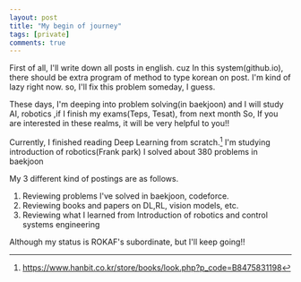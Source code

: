 ```yaml
---
layout: post
title: "My begin of journey"
tags: [private]
comments: true
---
```


First of all, I'll write down all posts in english. cuz In this system(github.io), there should be extra program of method to type korean on post.
I'm kind of lazy right now. so, I'll fix this problem someday, I guess.

These days, I'm deeping into problem solving(in baekjoon) and I will study AI, robotics ,if I finish my exams(Teps, Tesat), from next month 
So, If you are interested in these realms, it will be very helpful to you!!

Currently, I finished reading Deep Learning from scratch.[^1] 
           I'm studying introduction of robotics(Frank park)
           I solved about 380 problems in baekjoon

My 3 different kind of postings are as follows.
1. Reviewing problems I've solved in baekjoon, codeforce.
2. Reviewing books and papers on DL,RL, vision models, etc. 
3. Reviewing what I learned from Introduction of robotics and control systems engineering

Although my status is ROKAF's subordinate, but I'll keep going!!       

[^1]: <https://www.hanbit.co.kr/store/books/look.php?p_code=B8475831198>



